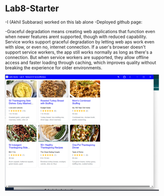 # Lab8-Starter
-I (Akhil Subbarao) worked on this lab alone
-Deployed github page:

-Graceful degradation means creating web applications that function even when newer features arent supported, though with reduced capability. Service works support graceful degradation by letting web aps work even with slow, or even no, internet connection. If a user's browser doesn't support service workers, the app still works normally as long as there's a connection. But when service workers are supported, they allow offline access and faster loading through caching, which improves quality without breaking the experience for older environments.

![screenshot of application](./pwa.png)